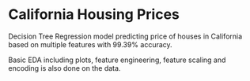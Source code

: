# California Housing Prices

Decision Tree Regression model predicting price of houses in California based on multiple features with 99.39% accuracy.

Basic EDA including plots, feature engineering, feature scaling and encoding is also done on the data.
